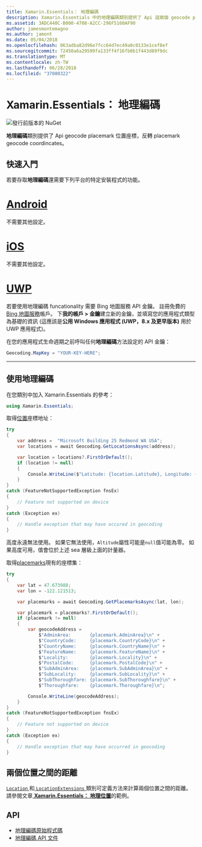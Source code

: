 ```yaml
---
title: Xamarin.Essentials： 地理編碼
description: Xamarin.Essentials 中的地理編碼類別提供了 Api 這兩個 geocode placemark 位置座標，反轉 placemark geocode 座標。
ms.assetid: 3ADC440C-B000-4708-A2CC-296F5160AF90
author: jamesmontemagno
ms.author: jamont
ms.date: 05/04/2018
ms.openlocfilehash: 063adba82d96e7fcc64d7ec49a0c0133e1cef8ef
ms.sourcegitcommit: 72450a6a29599fa133ff4f16fb0b1f443d89f9dc
ms.translationtype: MT
ms.contentlocale: zh-TW
ms.lasthandoff: 06/28/2018
ms.locfileid: "37080322"
---
```

# <a name="xamarinessentials-geocoding"></a>Xamarin.Essentials： 地理編碼

![發行前版本的 NuGet](~/media/shared/pre-release.png)

**地理編碼**類別提供了 Api geocode placemark 位置座標，反轉 placemark geocode coordincates。

## <a name="getting-started"></a>快速入門

若要存取**地理編碼**還需要下列平台的特定安裝程式的功能。

# <a name="androidtabandroid"></a>[Android](#tab/android)

不需要其他設定。

# <a name="iostabios"></a>[iOS](#tab/ios)

不需要其他設定。

# <a name="uwptabuwp"></a>[UWP](#tab/uwp)

若要使用地理編碼 funcationality 需要 Bing 地圖服務 API 金鑰。 註冊免費的[Bing 地圖服務](https://www.bingmapsportal.com/)帳戶。 下**我的帳戶 > 金鑰**建立新的金鑰，並填寫您的應用程式類型為基礎的資訊 (這應該是**公用 Windows 應用程式 (UWP，8.x 及更早版本)** 用於 UWP 應用程式)。

在您的應用程式生命週期之前呼叫任何**地理編碼**方法設定的 API 金鑰：

```csharp
Geocoding.MapKey = "YOUR-KEY-HERE";
```

-----

## <a name="using-geocoding"></a>使用地理編碼

在您類別中加入 Xamarin.Essentials 的參考：

```csharp
using Xamarin.Essentials;
```

取得[位置](xref:Xamarin.Essentials.Location)座標地址：

```csharp
try
{
    var address =  "Microsoft Building 25 Redmond WA USA";
    var locations = await Geocoding.GetLocationsAsync(address);

    var location = locations?.FirstOrDefault();
    if (location != null)
    {
        Console.WriteLine($"Latitude: {location.Latitude}, Longitude: {location.Longitude}, Altitude: {location.Altitude}");
    }
}
catch (FeatureNotSupportedException fnsEx)
{
    // Feature not supported on device
}
catch (Exception ex)
{
    // Handle exception that may have occured in geocoding
}
```

高度永遠無法使用。 如果它無法使用，`Altitude`屬性可能是`null`值可能為零。 如果高度可用，值會位於上述 sea 層級上面的計量器。 

取得[placemarks](xref:Xamarin.Essentials.Placemark)現有的座標集：

```csharp
try
{
    var lat = 47.673988;
    var lon = -122.121513;

    var placemarks = await Geocoding.GetPlacemarksAsync(lat, lon);

    var placemark = placemarks?.FirstOrDefault();
    if (placemark != null)
    {
        var geocodeAddress =
            $"AdminArea:       {placemark.AdminArea}\n" +
            $"CountryCode:     {placemark.CountryCode}\n" +
            $"CountryName:     {placemark.CountryName}\n" +
            $"FeatureName:     {placemark.FeatureName}\n" +
            $"Locality:        {placemark.Locality}\n" +
            $"PostalCode:      {placemark.PostalCode}\n" +
            $"SubAdminArea:    {placemark.SubAdminArea}\n" +
            $"SubLocality:     {placemark.SubLocality}\n" +
            $"SubThoroughfare: {placemark.SubThoroughfare}\n" +
            $"Thoroughfare:    {placemark.Thoroughfare}\n";

        Console.WriteLine(geocodeAddress);
    }
}
catch (FeatureNotSupportedException fnsEx)
{
    // Feature not supported on device
}
catch (Exception ex)
{
    // Handle exception that may have occurred in geocoding
}
```

## <a name="distance-between-two-locations"></a>兩個位置之間的距離

[ `Location` ](xref:Xamarin.Essentials.Location)和[ `LocationExtensions` ](xref:Xamarin.Essentials.LocationExtensions)類別可定義方法來計算兩個位置之間的距離。 請參閱文章[ **Xamarin.Essentials： 地理位置**](geolocation.md#calculate-distance)的範例。

## <a name="api"></a>API

- [地理編碼原始程式碼](https://github.com/xamarin/Essentials/tree/master/Xamarin.Essentials/Geocoding)
- [地理編碼 API 文件](xref:Xamarin.Essentials.Geocoding)
